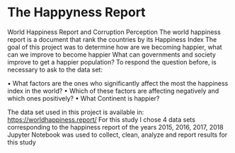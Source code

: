 # The Happyness Report
World Happiness Report and Corruption Perception
The world happiness report is a document that rank the countries by its Happiness Index
The goal of this project was to determine how are we becoming happier, what can we improve to become happier
What can governments and society improve to get a happier population?
To respond the question before, is necessary to ask to the data set:

•	What factors are the ones who significantly affect the most the happiness index in the world?
•	Which of these factors are affecting negatively and which ones positively?
•	What Continent is happier?

The data set used in this project is available in: https://worldhappiness.report/
For this study I chose 4 data sets corresponding to the happiness report of the years 2015, 2016, 2017, 2018
Jupyter Notebook was used to collect, clean, analyze and report results for this study
